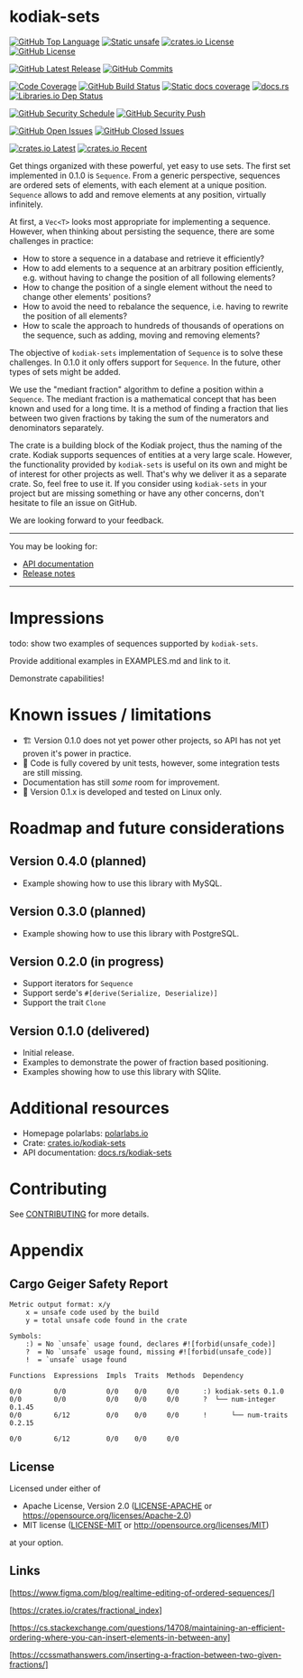 # kodiak-sets

[![GitHub Top Language]][lang]
[![Static unsafe]][unsafe]
[![crates.io License]][license-mit]
[![GitHub License]][license-apache]


[![GitHub Latest Release]][github-releases]
[![GitHub Commits]][github-commits]


[![Code Coverage]][codecov]
[![GitHub Build Status]][github-actions-cargo-test]
[![Static docs coverage]][docs]
[![docs.rs]][docs]
[![Libraries.io Dep Status]][libraries]


[![GitHub Security Schedule]][github-actions-cargo-audit-on-schedule]
[![GitHub Security Push]][github-actions-cargo-audit-on-push]


[![GitHub Open Issues]][github-issues]
[![GitHub Closed Issues]][github-issues]


[![crates.io Latest]][crates]
[![crates.io Recent]][crates]

[Code Coverage]: https://img.shields.io/codecov/c/github/polarlabs/kodiak-sets?label=code%20coverage&logo=codecov&logoColor=ffffff&style=flat-square 
[codecov]: https://codecov.io/github/polarlabs/kodiak-sets

[crates.io Recent]: https://img.shields.io/crates/dr/kodiak-sets?logo=docs.rs&color=67001f&style=flat-square
[crates.io Latest]: https://img.shields.io/crates/v/kodiak-sets?label=latest&logo=docs.rs&style=flat-square
[crates]: https://crates.io/crates/kodiak-sets

[crates.io License]: https://img.shields.io/crates/l/kodiak-sets?logo=docs.rs&color=007ec6&style=flat-square
[GitHub License]: https://img.shields.io/github/license/polarlabs/kodiak-sets?logo=github&color=007ec6&style=flat-square
[license-mit]: https://choosealicense.com/licenses/mit/
[license-apache]: https://choosealicense.com/licenses/apache-2.0/

[Static docs coverage]: https://img.shields.io/badge/docs%20coverage-100%25-success.svg?logo=rust&logoColor=ffffff&style=flat-square
[docs.rs]: https://img.shields.io/docsrs/kodiak-sets?logo=docs.rs&style=flat-square
[docs]: https://docs.rs/kodiak-sets

[GitHub Build Status]: https://img.shields.io/github/actions/workflow/status/polarlabs/kodiak-sets/cargo-test.yml?branch=main&logo=github&label=tests&style=flat-square
[github-actions-cargo-test]: https://github.com/polarlabs/kodiak-sets/actions/workflows/cargo-test.yml

[GitHub Security Schedule]: https://img.shields.io/github/actions/workflow/status/polarlabs/kodiak-sets/cargo-audit-on-schedule.yml?branch=main&logo=clockify&logoColor=ffffff&label=security%20audit%20(scheduled%20daily)&style=flat-square
[github-actions-cargo-audit-on-schedule]: https://github.com/polarlabs/kodiak-sets/actions/workflows/cargo-audit-on-schedule.yml

[GitHub Security Push]: https://img.shields.io/github/actions/workflow/status/polarlabs/kodiak-sets/cargo-audit-on-push.yml?branch=main&logo=github&label=security%20audit%20(on%20push)&style=flat-square
[github-actions-cargo-audit-on-push]: https://github.com/polarlabs/kodiak-sets/actions/workflows/cargo-audit-on-push.yml

[GitHub Top Language]: https://img.shields.io/github/languages/top/polarlabs/kodiak-sets?color=dea584&logo=rust&style=flat-square
[lang]: https://www.rust-lang.org/

[GitHub Latest Release]: https://img.shields.io/github/v/release/polarlabs/kodiak-sets?include_prereleases&sort=semver&logo=github&label=latest&style=flat-square
[github-releases]: https://github.com/polarlabs/kodiak-sets/releases

[GitHub Commits]: https://img.shields.io/github/commits-since/polarlabs/kodiak-sets/latest?include_prereleases&sort=semver&logo=github&style=flat-square
[github-commits]: https://github.com/polarlabs/kodiak-sets/commits

[GitHub Open Issues]: https://img.shields.io/github/issues-raw/polarlabs/kodiak-sets?logo=github&style=flat-square
[GitHub Closed Issues]: https://img.shields.io/github/issues-closed-raw/polarlabs/kodiak-sets?logo=github&style=flat-square
[github-issues]: https://github.com/polarlabs/kodiak-sets/issues

[Libraries.io Dep Status]: https://img.shields.io/librariesio/github/polarlabs/kodiak-sets?logo=libraries.io&logoColor=ffffff&style=flat-square
[libraries]: https://libraries.io/cargo/kodiak-sets

[Static unsafe]: https://img.shields.io/badge/unsafe-forbidden-success.svg?logo=rust&logoColor=ffffff&style=flat-square
[unsafe]: (https://github.com/rust-secure-code/safety-dance/)

Get things organized with these powerful, yet easy to use sets. The first set implemented in 0.1.0 is `Sequence`. 
From a generic perspective, sequences are ordered sets of elements, with each element at a unique position. `Sequence` allows 
to add and remove elements at any position, virtually infinitely.

At first, a `Vec<T>` looks most appropriate for implementing a sequence. However, when thinking about persisting the sequence, 
there are some challenges in practice:

- How to store a sequence in a database and retrieve it efficiently?
- How to add elements to a sequence at an arbitrary position efficiently, e.g. without having to change the position of all following elements?
- How to change the position of a single element without the need to change other elements' positions?
- How to avoid the need to rebalance the sequence, i.e. having to rewrite the position of all elements?
- How to scale the approach to hundreds of thousands of operations on the sequence, such as adding, moving and removing elements?

The objective of `kodiak-sets` implementation of `Sequence` is to solve these challenges. In 0.1.0 it only offers support for `Sequence`. 
In the future, other types of sets might be added.

We use the "mediant fraction" algorithm to define a position within a `Sequence`. The mediant fraction is a mathematical concept 
that has been known and used for a long time. It is a method of finding a fraction that lies between two given fractions by 
taking the sum of the numerators and denominators separately.

The crate is a building block of the Kodiak project, thus the naming of the crate. Kodiak supports sequences of entities at a very large scale. 
However, the functionality provided by `kodiak-sets` is useful on its own and might be of interest for other projects as well. 
That's why we deliver it as a separate crate. So, feel free to use it. If you consider using `kodiak-sets` in your project but are missing 
something or have any other concerns, don't hesitate to file an issue on GitHub.

We are looking forward to your feedback.

---

You may be looking for:

- [API documentation](https://docs.rs/kodiak-sets/)
- [Release notes](https://github.com/polarlabs/kodiak-sets/releases)

---

# Impressions

todo: show two examples of sequences supported by `kodiak-sets`.

Provide additional examples in EXAMPLES.md and link to it.

Demonstrate capabilities!

# Known issues / limitations
- 🏗️ Version 0.1.0 does not yet power other projects, so API has not yet proven it's power in practice.
- 🚧 Code is fully covered by unit tests, however, some integration tests are still missing.
- Documentation has still _some_ room for improvement.
- 🐧 Version 0.1.x is developed and tested on Linux only.

# Roadmap and future considerations

## Version 0.4.0 (planned)
- Example showing how to use this library with MySQL.

## Version 0.3.0 (planned)
- Example showing how to use this library with PostgreSQL.

## Version 0.2.0 (in progress)
- Support iterators for `Sequence`
- Support serde's `#[derive(Serialize, Deserialize)]`
- Support the trait `Clone`

## Version 0.1.0 (delivered)
- Initial release.
- Examples to demonstrate the power of fraction based positioning.
- Examples showing how to use this library with SQlite.

# Additional resources

- Homepage polarlabs: [polarlabs.io](https://www.polarlabs.io)
- Crate: [crates.io/kodiak-sets](https://crates.io/crates/kodiak-sets)
- API documentation: [docs.rs/kodiak-sets](https://docs.rs/kodiak-sets/)

# Contributing

See [CONTRIBUTING](CONTRIBUTING.md) for more details.

# Appendix

## Cargo Geiger Safety Report

```
Metric output format: x/y
    x = unsafe code used by the build
    y = total unsafe code found in the crate

Symbols: 
    :) = No `unsafe` usage found, declares #![forbid(unsafe_code)]
    ?  = No `unsafe` usage found, missing #![forbid(unsafe_code)]
    !  = `unsafe` usage found

Functions  Expressions  Impls  Traits  Methods  Dependency

0/0        0/0          0/0    0/0     0/0      :) kodiak-sets 0.1.0
0/0        0/0          0/0    0/0     0/0      ?  └── num-integer 0.1.45
0/0        6/12         0/0    0/0     0/0      !      └── num-traits 0.2.15

0/0        6/12         0/0    0/0     0/0
```

## License

Licensed under either of

* Apache License, Version 2.0
  ([LICENSE-APACHE](LICENSE-APACHE) or https://opensource.org/licenses/Apache-2.0)
* MIT license
  ([LICENSE-MIT](LICENSE-MIT) or http://opensource.org/licenses/MIT)

at your option.

## Links

[https://www.figma.com/blog/realtime-editing-of-ordered-sequences/]

[https://crates.io/crates/fractional_index]

[https://cs.stackexchange.com/questions/14708/maintaining-an-efficient-ordering-where-you-can-insert-elements-in-between-any]

[https://ccssmathanswers.com/inserting-a-fraction-between-two-given-fractions/]
